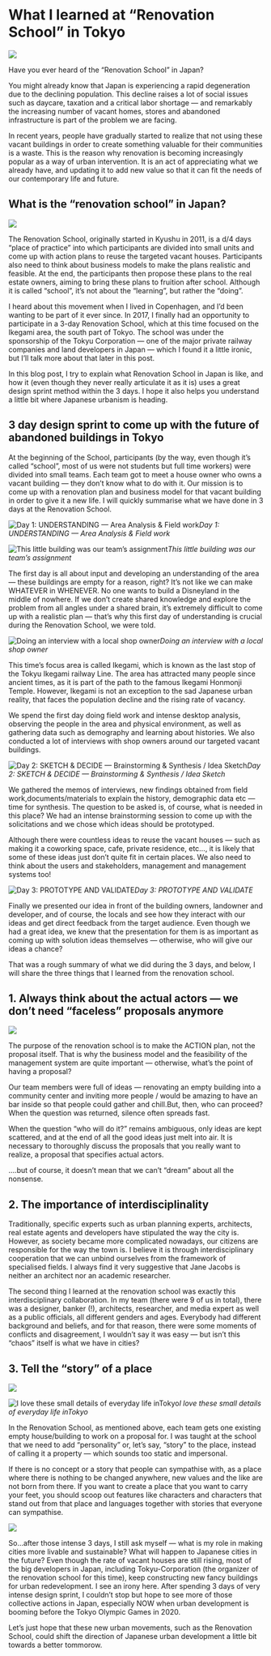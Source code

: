 
# What I learned at “Renovation School” in Tokyo
![](/Renovationschool01.jpg)

Have you ever heard of the “Renovation School” in Japan?

You might already know that Japan is experiencing a rapid degeneration due to the declining population. This decline raises a lot of social issues such as daycare, taxation and a critical labor shortage — and remarkably the increasing number of vacant homes, stores and abandoned infrastructure is part of the problem we are facing.

In recent years, people have gradually started to realize that not using these vacant buildings in order to create something valuable for their communities is a waste. This is the reason why renovation is becoming increasingly popular as a way of urban intervention. It is an act of appreciating what we already have, and updating it to add new value so that it can fit the needs of our contemporary life and future.

## **What is the “renovation school” in Japan?**

![](https://cdn-images-1.medium.com/max/2000/1*F6PbXBfZ7E7dxPww99XMVw.jpeg)

The Renovation School, originally started in Kyushu in 2011, is a d/4 days “place of practice” into which participants are divided into small units and come up with action plans to reuse the targeted vacant houses. Participants also need to think about business models to make the plans realistic and feasible. At the end, the participants then propose these plans to the real estate owners, aiming to bring these plans to fruition after school. Although it is called “school”, it’s not about the “learning”, but rather the “doing”.

I heard about this movement when I lived in Copenhagen, and I’d been wanting to be part of it ever since. In 2017, I finally had an opportunity to participate in a 3-day Renovation School, which at this time focused on the Ikegami area, the south part of Tokyo. The school was under the sponsorship of the Tokyu Corporation — one of the major private railway companies and land developers in Japan — which I found it a little ironic, but I’ll talk more about that later in this post.

In this blog post, I try to explain what Renovation School in Japan is like, and how it (even though they never really articulate it as it is) uses a great design sprint method within the 3 days. I hope it also helps you understand a little bit where Japanese urbanism is heading.

## **3 day design sprint to come up with the future of abandoned buildings in Tokyo**

At the beginning of the School, participants (by the way, even though it’s called “school”, most of us were not students but full time workers) were divided into small teams. Each team got to meet a house owner who owns a vacant building — they don’t know what to do with it. Our mission is to come up with a renovation plan and business model for that vacant building in order to give it a new life. I will quickly summarise what we have done in 3 days at the Renovation School.

![Day 1: UNDERSTANDING — Area Analysis & Field work](https://cdn-images-1.medium.com/max/2048/1*FTdpAiaS5TSc8OZtlSXeAQ.jpeg)*Day 1: UNDERSTANDING — Area Analysis & Field work*

![This little building was our team’s assignment](https://cdn-images-1.medium.com/max/2000/1*Z_y6229J5g_nQ85ST3hyaA.jpeg)*This little building was our team’s assignment*

The first day is all about input and developing an understanding of the area — these buildings are empty for a reason, right? It’s not like we can make WHATEVER in WHENEVER. No one wants to build a Disneyland in the middle of nowhere. If we don’t create shared knowledge and explore the problem from all angles under a shared brain, it’s extremely difficult to come up with a realistic plan — that’s why this first day of understanding is crucial during the Renovation School, we were told.

![Doing an interview with a local shop owner](https://cdn-images-1.medium.com/max/2000/1*q22-7jUckq3_ZNrTwgB56Q.jpeg)*Doing an interview with a local shop owner*

This time’s focus area is called Ikegami, which is known as the last stop of the Tokyu Ikegami railway Line. The area has attracted many people since ancient times, as it is part of the path to the famous Ikegami Honmonji Temple. However, Ikegami is not an exception to the sad Japanese urban reality, that faces the population decline and the rising rate of vacancy.

We spend the first day doing field work and intense desktop analysis, observing the people in the area and physical environment, as well as gathering data such as demography and learning about histories. We also conducted a lot of interviews with shop owners around our targeted vacant buildings.

![Day 2: SKETCH & DECIDE — Brainstorming & Synthesis / Idea Sketch](https://cdn-images-1.medium.com/max/2000/1*hLA_osE-ydxA9lfR-9e-ag.jpeg)*Day 2: SKETCH & DECIDE — Brainstorming & Synthesis / Idea Sketch*

We gathered the memos of interviews, new findings obtained from field work,documents/materials to explain the history, demographic data etc — time for synthesis. The question to be asked is, of course, what is needed in this place? We had an intense brainstorming session to come up with the solicitations and we chose which ideas should be prototyped.

Although there were countless ideas to reuse the vacant houses — such as making it a coworking space, cafe, private residence, etc…, it is likely that some of these ideas just don’t quite fit in certain places. We also need to think about the users and stakeholders, management and management systems too!

![Day 3: PROTOTYPE AND VALIDATE](https://cdn-images-1.medium.com/max/2048/1*2FbZ5bN0u3ysuySqnY05iw.jpeg)*Day 3: PROTOTYPE AND VALIDATE*

Finally we presented our idea in front of the building owners, landowner and developer, and of course, the locals and see how they interact with our ideas and get direct feedback from the target audience. Even though we had a great idea, we knew that the presentation for them is as important as coming up with solution ideas themselves — otherwise, who will give our ideas a chance?

That was a rough summary of what we did during the 3 days, and below, I will share the three things that I learned from the renovation school.

## 1. Always think about the actual actors — we don’t need “faceless” proposals anymore

![](https://cdn-images-1.medium.com/max/2000/1*LlqstS4qGEzywR2mQx1Kfw.jpeg)

The purpose of the renovation school is to make the ACTION plan, not the proposal itself. That is why the business model and the feasibility of the management system are quite important — otherwise, what’s the point of having a proposal?

Our team members were full of ideas — renovating an empty building into a community center and inviting more people / would be amazing to have an bar inside so that people could gather and chill.But, then, who can proceed? When the question was returned, silence often spreads fast.

When the question “who will do it?” remains ambiguous, only ideas are kept scattered, and at the end of all the good ideas just melt into air. It is necessary to thoroughly discuss the proposals that you really want to realize, a proposal that specifies actual actors.

….but of course, it doesn’t mean that we can’t “dream” about all the nonsense.

## **2. The importance of interdisciplinality**

Traditionally, specific experts such as urban planning experts, architects, real estate agents and developers have stipulated the way the city is. However, as society became more complicated nowadays, our citizens are responsible for the way the town is. I believe it is through interdisciplinary cooperation that we can unbind ourselves from the framework of specialised fields. I always find it very suggestive that Jane Jacobs is neither an architect nor an academic researcher.

The second thing I learned at the renovation school was exactly this interdisciplinary collaboration. In my team (there were 9 of us in total), there was a designer, banker (!), architects, researcher, and media expert as well as a public officials, all different genders and ages. Everybody had different background and beliefs, and for that reason, there were some moments of conflicts and disagreement, I wouldn’t say it was easy — but isn’t this “chaos” itself is what we have in cities?

## 3. Tell the “story” of a place

![](https://cdn-images-1.medium.com/max/2000/1*-ajaFFE61gXQgzQC4qrGUQ.jpeg)

![I love these small details of everyday life inTokyo](https://cdn-images-1.medium.com/max/2000/1*glF4I-KZbVvqVXdMrfuseA.jpeg)*I love these small details of everyday life inTokyo*

In the Renovation School, as mentioned above, each team gets one existing empty house/building to work on a proposal for. I was taught at the school that we need to add “personality” or, let’s say, “story” to the place, instead of calling it a property — which sounds too static and impersonal.

If there is no concept or a story that people can sympathise with, as a place where there is nothing to be changed anywhere, new values ​​and the like are not born from there. If you want to create a place that you want to carry your feet, you should scoop out features like characters and characters that stand out from that place and languages ​​together with stories that everyone can sympathise.

![](https://cdn-images-1.medium.com/max/2000/1*X_6eTYhXJiEi2zl30Pgx_A.jpeg)

So…after those intense 3 days, I still ask myself — what is my role in making cities more livable and sustainable? What will happen to Japanese cities in the future? Even though the rate of vacant houses are still rising, most of the big developers in Japan, including Tokyu-Corporation (the organizer of the renovation school for this time), keep constructing new fancy buildings for urban redevelopment. I see an irony here. After spending 3 days of very intense design sprint, I couldn’t stop but hope to see more of those collective actions in Japan, especially NOW when urban development is booming before the Tokyo Olympic Games in 2020.

Let’s just hope that these new urban movements, such as the Renovation School, could shift the direction of Japanese urban development a little bit towards a better tommorow.
